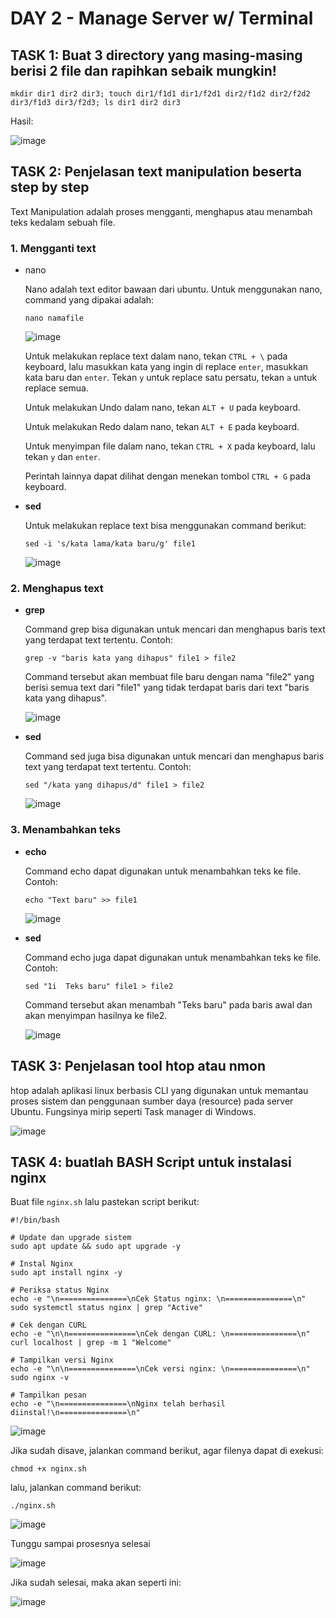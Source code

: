 # DAY 2 - Manage Server w/ Terminal

## TASK 1: Buat 3 directory yang masing-masing berisi 2 file dan rapihkan sebaik mungkin!

```
mkdir dir1 dir2 dir3; touch dir1/f1d1 dir1/f2d1 dir2/f1d2 dir2/f2d2 dir3/f1d3 dir3/f2d3; ls dir1 dir2 dir3

```

Hasil: 

![image](https://github.com/fadil05me/devops20-dumbways-AhmadFadillah/assets/45775729/8c15fa41-e06e-4375-9183-7a8c821eb406)


## TASK 2: Penjelasan text manipulation beserta step by step

Text Manipulation adalah proses mengganti, menghapus atau menambah teks kedalam sebuah file.

### 1. Mengganti text


  - nano
  
    Nano adalah text editor bawaan dari ubuntu.
    Untuk menggunakan nano, command yang dipakai adalah:
    ```
    nano namafile
    
    ```
  
    ![image](https://github.com/fadil05me/devops20-dumbways-AhmadFadillah/assets/45775729/e875f081-4461-473d-957c-9444fef094cb)
  
  
    Untuk melakukan replace text dalam nano, tekan ```CTRL + \``` pada keyboard, lalu masukkan kata yang ingin di replace ```enter```, masukkan kata baru dan ```enter```. Tekan ```y``` untuk replace satu persatu, tekan ```a``` untuk replace semua.
  
    Untuk melakukan Undo dalam nano, tekan ```ALT + U``` pada keyboard.
    
    Untuk melakukan Redo dalam nano, tekan ```ALT + E``` pada keyboard.
    
    Untuk menyimpan file dalam nano, tekan ```CTRL + X``` pada keyboard, lalu tekan ```y``` dan ```enter```.
    
    Perintah lainnya dapat dilihat dengan menekan tombol ```CTRL + G``` pada keyboard.
    
  - **sed**
  
    Untuk melakukan replace text bisa menggunakan command berikut:
    ```
    sed -i 's/kata lama/kata baru/g' file1
    
    ```
  
    ![image](https://github.com/fadil05me/devops20-dumbways-AhmadFadillah/assets/45775729/494cdde3-ad71-4eca-9e9b-0cac6ce5d99b)


### 2. Menghapus text

  - **grep**

    Command grep bisa digunakan untuk mencari dan menghapus baris text yang terdapat text tertentu. Contoh:
    ```
    grep -v "baris kata yang dihapus" file1 > file2
    
    ```
    
    Command tersebut akan membuat file baru dengan nama "file2" yang berisi semua text dari "file1" yang tidak terdapat baris dari text "baris kata yang dihapus".
    
    ![image](https://github.com/fadil05me/devops20-dumbways-AhmadFadillah/assets/45775729/2fdb10d3-7098-44ce-8380-114c306ee5a6)

  - **sed**

    Command sed juga bisa digunakan untuk mencari dan menghapus baris text yang terdapat text tertentu. Contoh:
    ```
    sed "/kata yang dihapus/d" file1 > file2
    
    ```

    ![image](https://github.com/fadil05me/devops20-dumbways-AhmadFadillah/assets/45775729/3f2a3220-5009-4662-9261-7ac7f96618b9)

    
### 3. Menambahkan teks

  - **echo**
    
    Command echo dapat digunakan untuk menambahkan teks ke file. Contoh:
    ```
    echo "Text baru" >> file1
    
    ```
    
    ![image](https://github.com/fadil05me/devops20-dumbways-AhmadFadillah/assets/45775729/1a1f9d1a-866c-416d-973e-058ad2347c0a)

    
  - **sed**

    Command echo juga dapat digunakan untuk menambahkan teks ke file. Contoh:
    
    ```
    sed "1i  Teks baru" file1 > file2
    
    ```
    Command tersebut akan menambah "Teks baru" pada baris awal dan akan menyimpan hasilnya ke file2.

    ![image](https://github.com/fadil05me/devops20-dumbways-AhmadFadillah/assets/45775729/142911b8-2e5a-45f5-83ef-3a352f7935d4)


## TASK 3: Penjelasan tool htop atau nmon

htop adalah aplikasi linux berbasis CLI yang digunakan untuk memantau proses sistem dan penggunaan sumber daya (resource) pada server Ubuntu. Fungsinya mirip seperti Task manager di Windows.

![image](https://github.com/fadil05me/devops20-dumbways-AhmadFadillah/assets/45775729/9d458fed-cf08-4cd5-8e67-c56e33c62a0a)


## TASK 4: buatlah BASH Script untuk instalasi nginx


Buat file ```nginx.sh``` lalu pastekan script berikut:


```
#!/bin/bash

# Update dan upgrade sistem
sudo apt update && sudo apt upgrade -y

# Instal Nginx
sudo apt install nginx -y

# Periksa status Nginx
echo -e "\n===============\nCek Status nginx: \n===============\n"
sudo systemctl status nginx | grep "Active"

# Cek dengan CURL
echo -e "\n\n===============\nCek dengan CURL: \n===============\n"
curl localhost | grep -m 1 "Welcome"

# Tampilkan versi Nginx
echo -e "\n\n===============\nCek versi nginx: \n===============\n"
sudo nginx -v

# Tampilkan pesan
echo -e "\n===============\nNginx telah berhasil diinstal!\n===============\n"
```

![image](https://github.com/fadil05me/devops20-dumbways-AhmadFadillah/assets/45775729/51754724-2fbe-4fa9-b8e7-4e576ee4ac72)



Jika sudah disave, jalankan command berikut, agar filenya dapat di exekusi:
```
chmod +x nginx.sh
```

lalu, jalankan command berikut:
```
./nginx.sh
```

![image](https://github.com/fadil05me/devops20-dumbways-AhmadFadillah/assets/45775729/8cccf88b-8a1b-4ddb-b29a-6de67441e137)

Tunggu sampai prosesnya selesai

![image](https://github.com/fadil05me/devops20-dumbways-AhmadFadillah/assets/45775729/96fe91fb-5ede-41b1-8e07-952fa02aff8a)

Jika sudah selesai, maka akan seperti ini:

![image](https://github.com/fadil05me/devops20-dumbways-AhmadFadillah/assets/45775729/a7344df1-c18a-48c6-8515-e46dbd25ee78)
